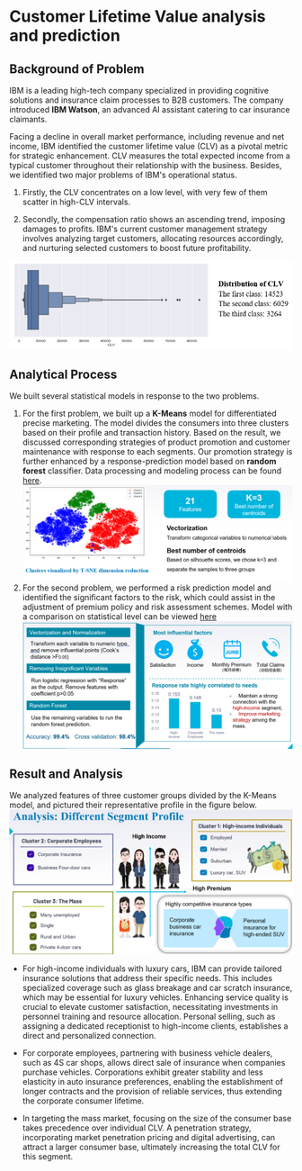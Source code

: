 # Customer Lifetime Value analysis and prediction

## Background of Problem

IBM is a leading high-tech company specialized in providing cognitive solutions and insurance claim processes to B2B customers. The company introduced **IBM Watson**, an advanced AI assistant catering to car insurance claimants.

Facing a decline in overall market performance, including revenue and net income, IBM identified the customer lifetime value (CLV) as a pivotal metric for strategic enhancement. CLV measures the total expected income from a typical customer throughout their relationship with the business. Besides, we identified two major problems of IBM's operational status. 

1. Firstly, the CLV concentrates on a low level, with very few of them scatter in high-CLV intervals. 

2. Secondly, the compensation ratio shows an ascending trend, imposing damages to profits.
IBM's current customer management strategy involves analyzing target customers, allocating resources accordingly, and nurturing selected customers to boost future profitability.

![](https://github.com/rsm-mec014/customer-lifetime-value-analysis-and-prediction/blob/11e666e38f58595fb64b898b1c61615ea992ab8a/figures/Screenshot%202024-02-04%20205323.png)

## Analytical Process

We built several statistical models in response to the two problems. 
1. For the first problem, we built up a **K-Means** model for differentiated precise marketing. The model divides the consumers into three clusters based on their profile and transaction history. Based on the result, we discussed corresponding strategies of product promotion and customer maintenance with response to each segments. Our promotion strategy is further enhanced by a response-prediction model based on **random forest** classifier. Data processing and modeling process can be found [here](https://github.com/rsm-mec014/customer-lifetime-value-analysis-and-prediction/blob/main/kmeans%20copy_all.ipynb).
![K-Means Model](https://github.com/rsm-mec014/customer-lifetime-value-analysis-and-prediction/blob/83355b7c49212788b48c9112a6c8ad32e4686883/figures/Screenshot%202024-02-04%20212410.png)
2. For the second problem, we performed a risk prediction model and identified the significant factors to the risk, which could assist in the adjustment of premium policy and risk assessment schemes. Model with a comparison on statistical level can be viewed [here](https://github.com/rsm-mec014/customer-lifetime-value-analysis-and-prediction/blob/2d5a2b83809cb17a4b2720b99cd32e895620d1ad/response%20pred.ipynb)
![Risk Prediction Model](https://github.com/rsm-mec014/customer-lifetime-value-analysis-and-prediction/blob/83355b7c49212788b48c9112a6c8ad32e4686883/figures/Screenshot%202024-02-04%20205524.png)

## Result and Analysis
We analyzed features of three customer groups divided by the K-Means model, and pictured their representative profile in the figure below.
![Customer Profile](https://github.com/rsm-mec014/customer-lifetime-value-analysis-and-prediction/blob/83355b7c49212788b48c9112a6c8ad32e4686883/figures/Screenshot%202024-02-04%20205445.png)

- For high-income individuals with luxury cars, IBM can provide tailored insurance solutions that address their specific needs. This includes specialized coverage such as glass breakage and car scratch insurance, which may be essential for luxury vehicles. Enhancing service quality is crucial to elevate customer satisfaction, necessitating investments in personnel training and resource allocation. Personal selling, such as assigning a dedicated receptionist to high-income clients, establishes a direct and personalized connection.

- For corporate employees, partnering with business vehicle dealers, such as 4S car shops, allows direct sale of insurance when companies purchase vehicles. Corporations exhibit greater stability and less elasticity in auto insurance preferences, enabling the establishment of longer contracts and the provision of reliable services, thus extending the corporate consumer lifetime.

- In targeting the mass market, focusing on the size of the consumer base takes precedence over individual CLV. A penetration strategy, incorporating market penetration pricing and digital advertising, can attract a larger consumer base, ultimately increasing the total CLV for this segment.
